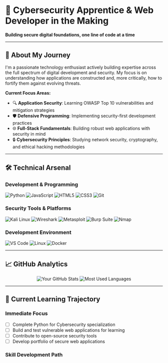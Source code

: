 
# 🔐 Cybersecurity Apprentice & Web Developer in the Making

**Building secure digital foundations, one line of code at a time**

---

## 🚀 About My Journey

I'm a passionate technology enthusiast actively building expertise across the full spectrum of digital development and security. My focus is on understanding how applications are constructed and, more critically, how to fortify them against evolving threats.

**Current Focus Areas:**
- 🔍 **Application Security**: Learning OWASP Top 10 vulnerabilities and mitigation strategies
- 🛡️ **Defensive Programming**: Implementing security-first development practices
- 🌐 **Full-Stack Fundamentals**: Building robust web applications with security in mind
- 🔒 **Cybersecurity Principles**: Studying network security, cryptography, and ethical hacking methodologies

---

## 🛠️ Technical Arsenal

### **Development & Programming**
![Python](https://img.shields.io/badge/Python-3776AB?style=for-the-badge&logo=python&logoColor=white)
![JavaScript](https://img.shields.io/badge/JavaScript-F7DF1E?style=for-the-badge&logo=javascript&logoColor=black)
![HTML5](https://img.shields.io/badge/HTML5-E34F26?style=for-the-badge&logo=html5&logoColor=white)
![CSS3](https://img.shields.io/badge/CSS3-1572B6?style=for-the-badge&logo=css3&logoColor=white)
![Git](https://img.shields.io/badge/Git-F05032?style=for-the-badge&logo=git&logoColor=white)

### **Security Tools & Platforms**
![Kali Linux](https://img.shields.io/badge/Kali_Linux-557C94?style=for-the-badge&logo=kali-linux&logoColor=white)
![Wireshark](https://img.shields.io/badge/Wireshark-1679A7?style=for-the-badge&logo=wireshark&logoColor=white)
![Metasploit](https://img.shields.io/badge/Metasploit-ED2D2F?style=for-the-badge)
![Burp Suite](https://img.shields.io/badge/Burp_Suite-FF6B6B?style=for-the-badge)
![Nmap](https://img.shields.io/badge/Nmap-FFFFFF?style=for-the-badge)

### **Development Environment**
![VS Code](https://img.shields.io/badge/VS_Code-007ACC?style=for-the-badge&logo=visual-studio-code&logoColor=white)
![Linux](https://img.shields.io/badge/Linux-FCC624?style=for-the-badge&logo=linux&logoColor=black)
![Docker](https://img.shields.io/badge/Docker-2496ED?style=for-the-badge&logo=docker&logoColor=white)

---

## 📈 GitHub Analytics

<div align="center">

![Your GitHub Stats](https://github-readme-stats.vercel.app/api?username=luri-06&show_icons=true&theme=radical&hide_border=true)
![Most Used Languages](https://github-readme-stats.vercel.app/api/top-langs/?username=luri-06&layout=compact&theme=radical&hide_border=true)

</div>

---

## 🎯 Current Learning Trajectory

### **Immediate Focus**
- [ ] Complete Python for Cybersecurity specialization
- [ ] Build and test vulnerable web applications for learning
- [ ] Contribute to open-source security tools
- [ ] Develop portfolio of secure web applications

### **Skill Development Path**
